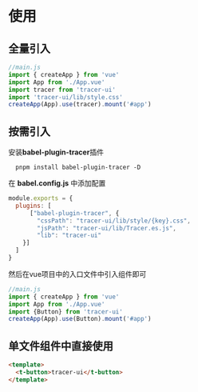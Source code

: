 
<script setup>
import {onMounted} from 'vue'
import Prism from 'prismjs';
import '@/assets/styles/prism.css';
onMounted(()=>{
    Prism.highlightAll()
})
</script>

# 使用


## 全量引入

```js
//main.js
import { createApp } from 'vue'
import App from './App.vue'
import tracer from 'tracer-ui'
import 'tracer-ui/lib/style.css'
createApp(App).use(tracer).mount('#app')
```

## 按需引入
安装**babel-plugin-tracer**插件
```shell
  pnpm install babel-plugin-tracer -D
```
在 **babel.config.js** 中添加配置
```js
module.exports = {
  plugins: [
      ["babel-plugin-tracer", {
        "cssPath": "tracer-ui/lib/style/{key}.css", 
        "jsPath": "tracer-ui/lib/Tracer.es.js",
        "lib": "tracer-ui" 
    }]
  ]
}
```


然后在vue项目中的入口文件中引入组件即可
```js
//main.js
import { createApp } from 'vue'
import App from './App.vue'
import {Button} from 'tracer-ui'
createApp(App).use(Button).mount('#app')
```

## 单文件组件中直接使用


```html
<template>
  <t-button>tracer-ui</t-button>
</template> 
```